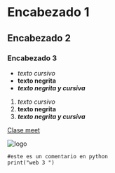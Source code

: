 # Encabezado 1
## Encabezado 2
### Encabezado 3

- *texto cursivo*
- **texto negrita**
- ***texto negrita y cursiva***


1. *texto cursivo*
2. **texto negrita**
3. ***texto negrita y cursiva*** 

[Clase meet](https:linkdeejemplo)


![logo](https://linefriendssquare.com/cdn/shop/files/Brand_MO_002679fe-5881-4e95-a03a-db399c5fb521.jpg?v=1716372082)


```
#este es un comentario en python
print("web 3 ")
```
